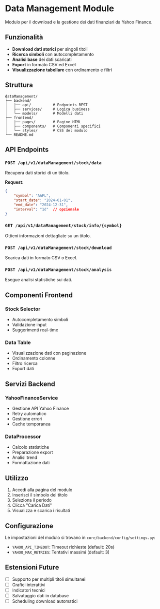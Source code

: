 # Data Management Module

Modulo per il download e la gestione dei dati finanziari da Yahoo Finance.

## Funzionalità

- **Download dati storici** per singoli titoli
- **Ricerca simboli** con autocompletamento
- **Analisi base** dei dati scaricati
- **Export** in formato CSV ed Excel
- **Visualizzazione tabellare** con ordinamento e filtri

## Struttura

```
dataManagement/
├── backend/
│   ├── api/          # Endpoints REST
│   ├── services/     # Logica business
│   └── models/       # Modelli dati
├── frontend/
│   ├── pages/        # Pagine HTML
│   ├── components/   # Componenti specifici
│   └── styles/       # CSS del modulo
└── README.md
```

## API Endpoints

### `POST /api/v1/dataManagement/stock/data`
Recupera dati storici di un titolo.

**Request:**
```json
{
    "symbol": "AAPL",
    "start_date": "2024-01-01",
    "end_date": "2024-12-31",
    "interval": "1d"  // opzionale
}
```

### `GET /api/v1/dataManagement/stock/info/{symbol}`
Ottieni informazioni dettagliate su un titolo.

### `POST /api/v1/dataManagement/stock/download`
Scarica dati in formato CSV o Excel.

### `POST /api/v1/dataManagement/stock/analysis`
Esegue analisi statistiche sui dati.

## Componenti Frontend

### Stock Selector
- Autocompletamento simboli
- Validazione input
- Suggerimenti real-time

### Data Table
- Visualizzazione dati con paginazione
- Ordinamento colonne
- Filtro ricerca
- Export dati

## Servizi Backend

### YahooFinanceService
- Gestione API Yahoo Finance
- Retry automatico
- Gestione errori
- Cache temporanea

### DataProcessor
- Calcolo statistiche
- Preparazione export
- Analisi trend
- Formattazione dati

## Utilizzo

1. Accedi alla pagina del modulo
2. Inserisci il simbolo del titolo
3. Seleziona il periodo
4. Clicca "Carica Dati"
5. Visualizza e scarica i risultati

## Configurazione

Le impostazioni del modulo si trovano in `core/backend/config/settings.py`:

- `YAHOO_API_TIMEOUT`: Timeout richieste (default: 20s)
- `YAHOO_MAX_RETRIES`: Tentativi massimi (default: 3)

## Estensioni Future

- [ ] Supporto per multipli titoli simultanei
- [ ] Grafici interattivi
- [ ] Indicatori tecnici
- [ ] Salvataggio dati in database
- [ ] Scheduling download automatici
